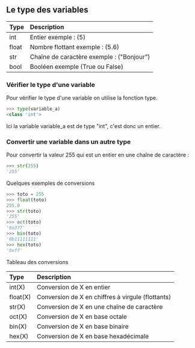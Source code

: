 ## Le type des variables

| Type | Description |
|:--|:--|
| int | Entier exemple : (5) |
| float | Nombre flottant exemple : (5.6) |
| str | Chaîne de caractère exemple : ("Bonjour") |
| bool | Booléen exemple (True ou False) |

### Vérifier le type d'une variable

Pour vérifier le type d'une variable on utilise la fonction type.

```python
>>> type(variable_a)
<class 'int'>

```
Ici la variable variable_a est de type "int", c'est donc un entier.

### Convertir une variable dans un autre type

Pour convertir la valeur 255 qui est un entier en une chaîne de caractère :

```python
>>> str(255)
'255'

```

Quelques exemples de conversions

```python
>>> toto = 255
>>> float(toto)
255.0
>>> str(toto)
'255'
>>> oct(toto)
'0o377'
>>> bin(toto)
'0b11111111'
>>> hex(toto)
'0xff'

```

Tableau des conversions

| Type | Description |
|:--|:--|
| int(X) | Conversion de X en entier |
| float(X) | Conversion de X en chiffres à virgule (flottants) |
| str(X) | Conversion de X en une chaîne de caractère |
| oct(X) | Conversion de X en base octale |
| bin(X) | Conversion de X en base binaire |
| hex(X) | Conversion de X en base hexadécimale |

